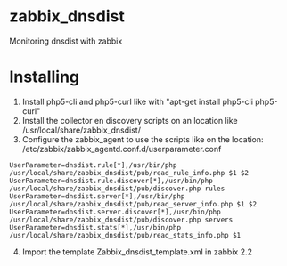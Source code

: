 # zabbix_dnsdist
Monitoring dnsdist with zabbix

# Installing

1. Install php5-cli and php5-curl like with "apt-get install php5-cli php5-curl"
2. Install the collector en discovery scripts on an location like /usr/local/share/zabbix_dnsdist/
3. Configure the zabbix_agent to use the scripts like on the location: /etc/zabbix/zabbix_agentd.conf.d/userparameter.conf

```
UserParameter=dnsdist.rule[*],/usr/bin/php /usr/local/share/zabbix_dnsdist/pub/read_rule_info.php $1 $2
UserParameter=dnsdist.rule.discover[*],/usr/bin/php /usr/local/share/zabbix_dnsdist/pub/discover.php rules
UserParameter=dnsdist.server[*],/usr/bin/php /usr/local/share/zabbix_dnsdist/pub/read_server_info.php $1 $2
UserParameter=dnsdist.server.discover[*],/usr/bin/php /usr/local/share/zabbix_dnsdist/pub/discover.php servers
UserParameter=dnsdist.stats[*],/usr/bin/php /usr/local/share/zabbix_dnsdist/pub/read_stats_info.php $1
```
4. Import the template Zabbix_dnsdist_template.xml in zabbix 2.2


